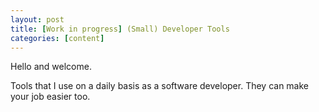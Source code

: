 ```yaml
---
layout: post
title: [Work in progress] (Small) Developer Tools
categories: [content]
---
```


Hello and welcome. 

Tools that I use on a daily basis as a software developer. They can make your job easier too.

<!--more--

__Work in progress__

## on-line

### WebSequenceDiagrams

A text translated to diagrams. Instead of the whiteboard. Ideal for quickly creating linkage diagrams, flow diagrams, etc.